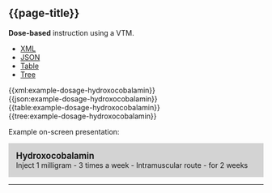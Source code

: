 ## {{page-title}}

<div class="nhsd-a-box nhsd-a-box--bg-light-blue nhsd-!t-margin-bottom-6 nhsd-t-body">
    <strong>Dose-based</strong> instruction using a VTM.
</div>

<!--// start of code snippet -->
<div>
    <ul class="nav nav-tabs" role="tablist">
      <li role="presentation" class="active">
        <a href="#xml-35" aria-controls="xml" role="tab" data-toggle="tab">XML</a>
      </li>
      <li role="presentation">
        <a href="#json-35" aria-controls="json" role="tab" data-toggle="tab">JSON</a>
      </li>
        <li role="presentation">
        <a href="#table-35" aria-controls="table" role="tab" data-toggle="tab">Table</a>
      </li>
      <li role="presentation">
        <a href="#tree-35" aria-controls="tree" role="tab" data-toggle="tab">Tree</a>
      </li>
  </ul>

  <!-- Tab panes -->
  <div class="tab-content snippet">
    <div role="tabpanel" class="tab-pane active" id="xml-35">
      {{xml:example-dosage-hydroxocobalamin}}
    </div>
    <div role="tabpanel" class="tab-pane" id="json-35">
      {{json:example-dosage-hydroxocobalamin}}
    </div>
    <div role="tabpanel" class="tab-pane" id="table-35">
      {{table:example-dosage-hydroxocobalamin}}
    </div>
    <div role="tabpanel" class="tab-pane" id="tree-35">
      {{tree:example-dosage-hydroxocobalamin}}
    </div>
  </div>
</div>
<!--// end of code snippet -->

Example on-screen presentation:

<div style="background-color:lightgrey;padding:15px;">
<div style="font-size:larger;font-weight:bold;">Hydroxocobalamin</div>
Inject 1 milligram - 3 times a week - Intramuscular route - for 2 weeks
</div>

---